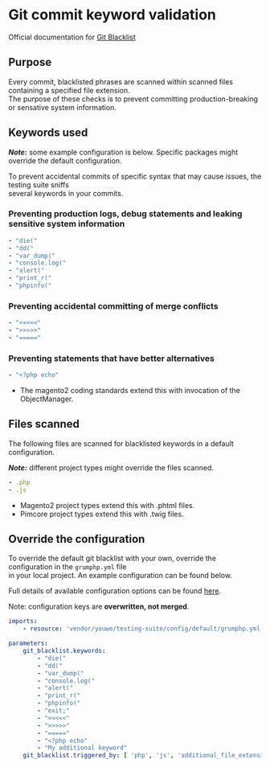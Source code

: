 # Git commit keyword validation

Official documentation for [Git Blacklist](https://github.com/phpro/grumphp/blob/master/doc/tasks/git_blacklist.md)

## Purpose
Every commit, blacklisted phrases are scanned within scanned files containing a specified file extension.\
The purpose of these checks is to prevent committing production-breaking or sensative system information.

## Keywords used
**_Note:_** some example configuration is below. Specific packages might override the default configuration.

To prevent accidental commits of specific syntax that may cause issues, the testing suite sniffs\
several keywords in your commits.

### Preventing production logs, debug statements and leaking sensitive system information
```yaml
- "die("
- "dd("
- "var_dump("
- "console.log("
- "alert("
- "print_r("
- "phpinfo("
```

### Preventing accidental committing of merge conflicts
```yaml
- "<<<<<"
- ">>>>>"
- "====="
```

### Preventing statements that have better alternatives
```yaml
- "<?php echo"
```

* The magento2 coding standards extend this with invocation of the ObjectManager.

## Files scanned
The following files are scanned for blacklisted keywords in a default configuration.

**_Note:_** different project types might override the files scanned.
```yaml
- .php
- .js
```
* Magento2 project types extend this with .phtml files.
* Pimcore project types extend this with .twig files.

## Override the configuration
To override the default git blacklist with your own, override the configuration in the `grumphp.yml` file\
in your local project. An example configuration can be found below.

Full details of available configuration options can be found [here](https://github.com/phpro/grumphp/blob/master/doc/tasks/git_blacklist.md).

Note: configuration keys are **overwritten, not merged**.

```yaml
imports:
    - resource: 'vendor/youwe/testing-suite/config/default/grumphp.yml'

parameters:
    git_blacklist.keywords:
        - "die("
        - "dd("
        - "var_dump("
        - "console.log("
        - "alert("
        - "print_r("
        - "phpinfo("
        - "exit;"
        - "<<<<<"
        - ">>>>>"
        - "====="
        - "<?php echo"
        - "My additional keyword"
    git_blacklist.triggered_by: [ 'php', 'js', 'additional_file_extension_here' ]
```
